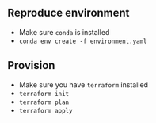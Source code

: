 ## Reproduce environment

* Make sure `conda` is installed
* `conda env create -f environment.yaml`

## Provision

* Make sure you have `terraform` installed
* `terraform init`
* `terraform plan`
* `terraform apply`